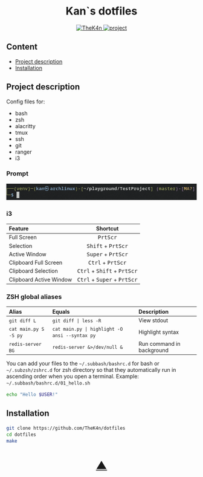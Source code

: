 <h1 align="center">Kan`s dotfiles</h1>

<p align="center">
  <a href="https://github.com/TheK4n">
    <img src="https://img.shields.io/github/followers/TheK4n?label=Follow&style=social" alt="TheK4n">
  </a>
  <a href="https://github.com/TheK4n/dotfiles">
    <img src="https://img.shields.io/github/stars/TheK4n/dotfiles?style=social" alt="project">
  </a>
</p>


## Content 

* [Project description](#chapter-0)
* [Installation](#chapter-1)


<a id="chapter-0"></a>
## Project description

Config files for:
* bash
* zsh
* alacritty
* tmux
* ssh
* git
* ranger
* i3


### Prompt
<p align="center">
    <img src=".assets/prompt.png" alt="Prompt">
</p>

### i3


| Feature                 |                        Shortcut                         |
|:------------------------|:-------------------------------------------------------:|
| Full Screen             |                    <kbd>PrtScr</kbd>                    |
| Selection               |          <kbd>Shift</kbd> + <kbd>PrtScr</kbd>           |
| Active Window           |          <kbd>Super</kbd> + <kbd>PrtScr</kbd>           |
| Clipboard Full Screen   |           <kbd>Ctrl</kbd> + <kbd>PrtScr</kbd>           |
| Clipboard Selection     | <kbd>Ctrl</kbd> + <kbd>Shift</kbd> + <kbd>PrtScr</kbd>  |
| Clipboard Active Window | <kbd>Ctrl</kbd> + <kbd>Super</kbd> + <kbd>PrtScr</kbd>  |


### ZSH global aliases

| Alias                   |                      Equals                      | Description                 |
|:------------------------|:-------------------------------------------------|:----------------------------|
| `git diff L`            | `git diff \| less -R`                            | View stdout                 |
| `cat main.py S -S py`   | `cat main.py \| highlight -O ansi --syntax py`   | Highlight syntax            |
| `redis-server BG`       | `redis-server &>/dev/null &`                     | Run command in background   |


You can add your files to the `~/.subbash/bashrc.d` for bash or `~/.subzsh/zshrc.d` for zsh directory so that they automatically run in ascending order when you open a terminal.
Example:\
`~/.subbash/bashrc.d/01_hello.sh`
```bash
echo "Hello $USER!"
```


<a id="chapter-1"></a>
## Installation

```bash
git clone https://github.com/TheK4n/dotfiles
cd dotfiles
make
```


<h1 align="center"><a href="#top">▲</a></h1>
